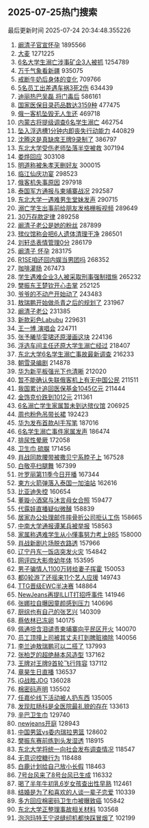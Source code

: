 ## 2025-07-25热门搜索 
最后更新时间 2025-07-24 20:34:48.355226 
1. [阚清子官宣怀孕](https://s.weibo.com/weibo?q=%23%E9%98%9A%E6%B8%85%E5%AD%90%E5%AE%98%E5%AE%A3%E6%80%80%E5%AD%95%23&t=31&band_rank=1&Refer=top) 1895566
1. [大麦](https://s.weibo.com/weibo?q=%E5%A4%A7%E9%BA%A6&t=31&band_rank=1&Refer=top) 1271225
1. [6名大学生溺亡涉事矿企3人被抓](https://s.weibo.com/weibo?q=%236%E5%90%8D%E5%A4%A7%E5%AD%A6%E7%94%9F%E6%BA%BA%E4%BA%A1%E6%B6%89%E4%BA%8B%E7%9F%BF%E4%BC%813%E4%BA%BA%E8%A2%AB%E6%8A%93%23&t=31&band_rank=2&Refer=top) 1254789
1. [万千气象看新疆](https://s.weibo.com/weibo?q=%23%E4%B8%87%E5%8D%83%E6%B0%94%E8%B1%A1%E7%9C%8B%E6%96%B0%E7%96%86%23&t=31&band_rank=3&Refer=top) 935075
1. [戒断牛奶后身体的变化](https://s.weibo.com/weibo?q=%E6%88%92%E6%96%AD%E7%89%9B%E5%A5%B6%E5%90%8E%E8%BA%AB%E4%BD%93%E7%9A%84%E5%8F%98%E5%8C%96&t=31&band_rank=2&Refer=top) 709766
1. [5名员工出差遇车祸3死2伤](https://s.weibo.com/weibo?q=%235%E5%90%8D%E5%91%98%E5%B7%A5%E5%87%BA%E5%B7%AE%E9%81%87%E8%BD%A6%E7%A5%B83%E6%AD%BB2%E4%BC%A4%23&t=31&band_rank=4&Refer=top) 634439
1. [迪丽热巴吴磊 将门毒后](https://s.weibo.com/weibo?q=%E8%BF%AA%E4%B8%BD%E7%83%AD%E5%B7%B4%E5%90%B4%E7%A3%8A%20%E5%B0%86%E9%97%A8%E6%AF%92%E5%90%8E&t=31&band_rank=4&Refer=top) 586161
1. [国家医保目录药品数达3159种](https://s.weibo.com/weibo?q=%23%E5%9B%BD%E5%AE%B6%E5%8C%BB%E4%BF%9D%E7%9B%AE%E5%BD%95%E8%8D%AF%E5%93%81%E6%95%B0%E8%BE%BE3159%E7%A7%8D%23&t=31&band_rank=3&Refer=top) 477475
1. [俄一客机坠毁无人生还](https://s.weibo.com/weibo?q=%23%E4%BF%84%E4%B8%80%E5%AE%A2%E6%9C%BA%E5%9D%A0%E6%AF%81%E6%97%A0%E4%BA%BA%E7%94%9F%E8%BF%98%23&t=31&band_rank=5&Refer=top) 469718
1. [内蒙古将提级调查6名学生溺亡](https://s.weibo.com/weibo?q=%23%E5%86%85%E8%92%99%E5%8F%A4%E5%B0%86%E6%8F%90%E7%BA%A7%E8%B0%83%E6%9F%A56%E5%90%8D%E5%AD%A6%E7%94%9F%E6%BA%BA%E4%BA%A1%23&t=31&band_rank=6&Refer=top) 462754
1. [坠入浮选槽1分钟内即丧失行动能力](https://s.weibo.com/weibo?q=%23%E5%9D%A0%E5%85%A5%E6%B5%AE%E9%80%89%E6%A7%BD1%E5%88%86%E9%92%9F%E5%86%85%E5%8D%B3%E4%B8%A7%E5%A4%B1%E8%A1%8C%E5%8A%A8%E8%83%BD%E5%8A%9B%23&t=31&band_rank=7&Refer=top) 440829
1. [沈腾这是真缺席王牌9录制了](https://s.weibo.com/weibo?q=%E6%B2%88%E8%85%BE%E8%BF%99%E6%98%AF%E7%9C%9F%E7%BC%BA%E5%B8%AD%E7%8E%8B%E7%89%8C9%E5%BD%95%E5%88%B6%E4%BA%86&t=31&band_rank=8&Refer=top) 386797
1. [东北大学受伤老师坠落半空被救](https://s.weibo.com/weibo?q=%23%E4%B8%9C%E5%8C%97%E5%A4%A7%E5%AD%A6%E5%8F%97%E4%BC%A4%E8%80%81%E5%B8%88%E5%9D%A0%E8%90%BD%E5%8D%8A%E7%A9%BA%E8%A2%AB%E6%95%91%23&t=31&band_rank=6&Refer=top) 307194
1. [娄烨回应](https://s.weibo.com/weibo?q=%23%E5%A8%84%E7%83%A8%E5%9B%9E%E5%BA%94%23&t=31&band_rank=9&Refer=top) 303108
1. [明道称被朱孝天删好友](https://s.weibo.com/weibo?q=%23%E6%98%8E%E9%81%93%E7%A7%B0%E8%A2%AB%E6%9C%B1%E5%AD%9D%E5%A4%A9%E5%88%A0%E5%A5%BD%E5%8F%8B%23&t=31&band_rank=7&Refer=top) 300015
1. [临江仙庆功宴](https://s.weibo.com/weibo?q=%E4%B8%B4%E6%B1%9F%E4%BB%99%E5%BA%86%E5%8A%9F%E5%AE%B4&t=31&band_rank=8&Refer=top) 298523
1. [俄客机失事原因](https://s.weibo.com/weibo?q=%23%E4%BF%84%E5%AE%A2%E6%9C%BA%E5%A4%B1%E4%BA%8B%E5%8E%9F%E5%9B%A0%23&t=31&band_rank=10&Refer=top) 297918
1. [泰国军方通报与柬埔寨战况](https://s.weibo.com/weibo?q=%23%E6%B3%B0%E5%9B%BD%E5%86%9B%E6%96%B9%E9%80%9A%E6%8A%A5%E4%B8%8E%E6%9F%AC%E5%9F%94%E5%AF%A8%E6%88%98%E5%86%B5%23&t=31&band_rank=10&Refer=top) 292587
1. [东北大学一遇难男生堂妹发声](https://s.weibo.com/weibo?q=%23%E4%B8%9C%E5%8C%97%E5%A4%A7%E5%AD%A6%E4%B8%80%E9%81%87%E9%9A%BE%E7%94%B7%E7%94%9F%E5%A0%82%E5%A6%B9%E5%8F%91%E5%A3%B0%23&t=31&band_rank=11&Refer=top) 290715
1. [溺亡学生出事前给朋友发格栅板视频](https://s.weibo.com/weibo?q=%23%E6%BA%BA%E4%BA%A1%E5%AD%A6%E7%94%9F%E5%87%BA%E4%BA%8B%E5%89%8D%E7%BB%99%E6%9C%8B%E5%8F%8B%E5%8F%91%E6%A0%BC%E6%A0%85%E6%9D%BF%E8%A7%86%E9%A2%91%23&t=31&band_rank=12&Refer=top) 289649
1. [30万存款定律](https://s.weibo.com/weibo?q=30%E4%B8%87%E5%AD%98%E6%AC%BE%E5%AE%9A%E5%BE%8B&t=31&band_rank=13&Refer=top) 289258
1. [阚清子老公是她的粉丝](https://s.weibo.com/weibo?q=%23%E9%98%9A%E6%B8%85%E5%AD%90%E8%80%81%E5%85%AC%E6%98%AF%E5%A5%B9%E7%9A%84%E7%B2%89%E4%B8%9D%23&t=31&band_rank=14&Refer=top) 287899
1. [殡仪馆称会把6人遗体清理干净](https://s.weibo.com/weibo?q=%23%E6%AE%A1%E4%BB%AA%E9%A6%86%E7%A7%B0%E4%BC%9A%E6%8A%8A6%E4%BA%BA%E9%81%97%E4%BD%93%E6%B8%85%E7%90%86%E5%B9%B2%E5%87%80%23&t=31&band_rank=13&Refer=top) 286501
1. [刘轩丞表情管理0分](https://s.weibo.com/weibo?q=%23%E5%88%98%E8%BD%A9%E4%B8%9E%E8%A1%A8%E6%83%85%E7%AE%A1%E7%90%860%E5%88%86%23&t=31&band_rank=16&Refer=top) 286179
1. [阚清子 怀孕](https://s.weibo.com/weibo?q=%E9%98%9A%E6%B8%85%E5%AD%90%20%E6%80%80%E5%AD%95&t=31&band_rank=11&Refer=top) 283175
1. [R1SE咱还回内娱当男团吗](https://s.weibo.com/weibo?q=R1SE%E5%92%B1%E8%BF%98%E5%9B%9E%E5%86%85%E5%A8%B1%E5%BD%93%E7%94%B7%E5%9B%A2%E5%90%97&t=31&band_rank=18&Refer=top) 268352
1. [咖啡灌肠](https://s.weibo.com/weibo?q=%E5%92%96%E5%95%A1%E7%81%8C%E8%82%A0&t=31&band_rank=12&Refer=top) 267473
1. [学生遇难企业3人被采取刑事强制措施](https://s.weibo.com/weibo?q=%23%E5%AD%A6%E7%94%9F%E9%81%87%E9%9A%BE%E4%BC%81%E4%B8%9A3%E4%BA%BA%E8%A2%AB%E9%87%87%E5%8F%96%E5%88%91%E4%BA%8B%E5%BC%BA%E5%88%B6%E6%8E%AA%E6%96%BD%23&t=31&band_rank=19&Refer=top) 265232
1. [樊振东王楚钦开心击掌](https://s.weibo.com/weibo?q=%23%E6%A8%8A%E6%8C%AF%E4%B8%9C%E7%8E%8B%E6%A5%9A%E9%92%A6%E5%BC%80%E5%BF%83%E5%87%BB%E6%8E%8C%23&t=31&band_rank=20&Refer=top) 252125
1. [爷爷的不动产开始动了](https://s.weibo.com/weibo?q=%E7%88%B7%E7%88%B7%E7%9A%84%E4%B8%8D%E5%8A%A8%E4%BA%A7%E5%BC%80%E5%A7%8B%E5%8A%A8%E4%BA%86&t=31&band_rank=14&Refer=top) 243483
1. [敖瑞鹏开始做杀青之后的规划了](https://s.weibo.com/weibo?q=%23%E6%95%96%E7%91%9E%E9%B9%8F%E5%BC%80%E5%A7%8B%E5%81%9A%E6%9D%80%E9%9D%92%E4%B9%8B%E5%90%8E%E7%9A%84%E8%A7%84%E5%88%92%E4%BA%86%23&t=31&band_rank=15&Refer=top) 231967
1. [阚清子老公](https://s.weibo.com/weibo?q=%E9%98%9A%E6%B8%85%E5%AD%90%E8%80%81%E5%85%AC&t=31&band_rank=16&Refer=top) 231385
1. [新款彩色Labubu](https://s.weibo.com/weibo?q=%23%E6%96%B0%E6%AC%BE%E5%BD%A9%E8%89%B2Labubu%23&t=31&band_rank=17&Refer=top) 229631
1. [王一博 演唱会](https://s.weibo.com/weibo?q=%E7%8E%8B%E4%B8%80%E5%8D%9A%20%E6%BC%94%E5%94%B1%E4%BC%9A&t=31&band_rank=22&Refer=top) 224711
1. [张予曦毕雯珺还原漫画这块](https://s.weibo.com/weibo?q=%E5%BC%A0%E4%BA%88%E6%9B%A6%E6%AF%95%E9%9B%AF%E7%8F%BA%E8%BF%98%E5%8E%9F%E6%BC%AB%E7%94%BB%E8%BF%99%E5%9D%97&t=31&band_rank=18&Refer=top) 224136
1. [浮选车间主任还原大学生溺亡经过](https://s.weibo.com/weibo?q=%23%E6%B5%AE%E9%80%89%E8%BD%A6%E9%97%B4%E4%B8%BB%E4%BB%BB%E8%BF%98%E5%8E%9F%E5%A4%A7%E5%AD%A6%E7%94%9F%E6%BA%BA%E4%BA%A1%E7%BB%8F%E8%BF%87%23&t=31&band_rank=23&Refer=top) 218407
1. [东北大学6名学生溺亡事故最新调查](https://s.weibo.com/weibo?q=%23%E4%B8%9C%E5%8C%97%E5%A4%A7%E5%AD%A66%E5%90%8D%E5%AD%A6%E7%94%9F%E6%BA%BA%E4%BA%A1%E4%BA%8B%E6%95%85%E6%9C%80%E6%96%B0%E8%B0%83%E6%9F%A5%23&t=31&band_rank=24&Refer=top) 216233
1. [朝雪录编剧](https://s.weibo.com/weibo?q=%E6%9C%9D%E9%9B%AA%E5%BD%95%E7%BC%96%E5%89%A7&t=31&band_rank=25&Refer=top) 214878
1. [华为新平板强光下也清晰](https://s.weibo.com/weibo?q=%23%E5%8D%8E%E4%B8%BA%E6%96%B0%E5%B9%B3%E6%9D%BF%E5%BC%BA%E5%85%89%E4%B8%8B%E4%B9%9F%E6%B8%85%E6%99%B0%23&t=31&band_rank=19&Refer=top) 212020
1. [暂不能确认失联俄客机上有无中国公民](https://s.weibo.com/weibo?q=%23%E6%9A%82%E4%B8%8D%E8%83%BD%E7%A1%AE%E8%AE%A4%E5%A4%B1%E8%81%94%E4%BF%84%E5%AE%A2%E6%9C%BA%E4%B8%8A%E6%9C%89%E6%97%A0%E4%B8%AD%E5%9B%BD%E5%85%AC%E6%B0%91%23&t=31&band_rank=20&Refer=top) 211511
1. [我国累计追回医保基金1045亿元](https://s.weibo.com/weibo?q=%23%E6%88%91%E5%9B%BD%E7%B4%AF%E8%AE%A1%E8%BF%BD%E5%9B%9E%E5%8C%BB%E4%BF%9D%E5%9F%BA%E9%87%911045%E4%BA%BF%E5%85%83%23&t=31&band_rank=21&Refer=top) 211444
1. [金饰克价跌到1012元](https://s.weibo.com/weibo?q=%23%E9%87%91%E9%A5%B0%E5%85%8B%E4%BB%B7%E8%B7%8C%E5%88%B01012%E5%85%83%23&t=31&band_rank=22&Refer=top) 211361
1. [6名溺亡学生家属暂未到达殡仪馆](https://s.weibo.com/weibo?q=%236%E5%90%8D%E6%BA%BA%E4%BA%A1%E5%AD%A6%E7%94%9F%E5%AE%B6%E5%B1%9E%E6%9A%82%E6%9C%AA%E5%88%B0%E8%BE%BE%E6%AE%A1%E4%BB%AA%E9%A6%86%23&t=31&band_rank=23&Refer=top) 206925
1. [周也粉色吊带长裙](https://s.weibo.com/weibo?q=%23%E5%91%A8%E4%B9%9F%E7%B2%89%E8%89%B2%E5%90%8A%E5%B8%A6%E9%95%BF%E8%A3%99%23&t=31&band_rank=26&Refer=top) 192423
1. [华为发布首款AI手写笔](https://s.weibo.com/weibo?q=%23%E5%8D%8E%E4%B8%BA%E5%8F%91%E5%B8%83%E9%A6%96%E6%AC%BEAI%E6%89%8B%E5%86%99%E7%AC%94%23&t=31&band_rank=24&Refer=top) 187016
1. [6名学生溺亡事件家属发声](https://s.weibo.com/weibo?q=%236%E5%90%8D%E5%AD%A6%E7%94%9F%E6%BA%BA%E4%BA%A1%E4%BA%8B%E4%BB%B6%E5%AE%B6%E5%B1%9E%E5%8F%91%E5%A3%B0%23&t=31&band_rank=25&Refer=top) 186474
1. [排尿性晕厥](https://s.weibo.com/weibo?q=%E6%8E%92%E5%B0%BF%E6%80%A7%E6%99%95%E5%8E%A5&t=31&band_rank=26&Refer=top) 172058
1. [卫生巾 硫脲](https://s.weibo.com/weibo?q=%E5%8D%AB%E7%94%9F%E5%B7%BE%20%E7%A1%AB%E8%84%B2&t=31&band_rank=27&Refer=top) 171456
1. [肖战同款腰带被撒贝宁系脖子上](https://s.weibo.com/weibo?q=%E8%82%96%E6%88%98%E5%90%8C%E6%AC%BE%E8%85%B0%E5%B8%A6%E8%A2%AB%E6%92%92%E8%B4%9D%E5%AE%81%E7%B3%BB%E8%84%96%E5%AD%90%E4%B8%8A&t=31&band_rank=28&Refer=top) 167528
1. [白敬亭扫腿舞](https://s.weibo.com/weibo?q=%23%E7%99%BD%E6%95%AC%E4%BA%AD%E6%89%AB%E8%85%BF%E8%88%9E%23&t=31&band_rank=29&Refer=top) 167399
1. [叶罗丽第11季今日开播](https://s.weibo.com/weibo?q=%23%E5%8F%B6%E7%BD%97%E4%B8%BD%E7%AC%AC11%E5%AD%A3%E4%BB%8A%E6%97%A5%E5%BC%80%E6%92%AD%23&t=31&band_rank=30&Refer=top) 167344
1. [柬方火箭弹落入泰国一加油站](https://s.weibo.com/weibo?q=%23%E6%9F%AC%E6%96%B9%E7%81%AB%E7%AE%AD%E5%BC%B9%E8%90%BD%E5%85%A5%E6%B3%B0%E5%9B%BD%E4%B8%80%E5%8A%A0%E6%B2%B9%E7%AB%99%23&t=31&band_rank=31&Refer=top) 162616
1. [比亚迪失控](https://s.weibo.com/weibo?q=%E6%AF%94%E4%BA%9A%E8%BF%AA%E5%A4%B1%E6%8E%A7&t=31&band_rank=32&Refer=top) 160654
1. [董璇小酒窝与沐言母女合照](https://s.weibo.com/weibo?q=%E8%91%A3%E7%92%87%E5%B0%8F%E9%85%92%E7%AA%9D%E4%B8%8E%E6%B2%90%E8%A8%80%E6%AF%8D%E5%A5%B3%E5%90%88%E7%85%A7&t=31&band_rank=28&Refer=top) 159477
1. [代露娃直播疑似微醺](https://s.weibo.com/weibo?q=%E4%BB%A3%E9%9C%B2%E5%A8%83%E7%9B%B4%E6%92%AD%E7%96%91%E4%BC%BC%E5%BE%AE%E9%86%BA&t=31&band_rank=29&Refer=top) 158839
1. [居家办公处理邮件摔骨折公司拒认工伤](https://s.weibo.com/weibo?q=%23%E5%B1%85%E5%AE%B6%E5%8A%9E%E5%85%AC%E5%A4%84%E7%90%86%E9%82%AE%E4%BB%B6%E6%91%94%E9%AA%A8%E6%8A%98%E5%85%AC%E5%8F%B8%E6%8B%92%E8%AE%A4%E5%B7%A5%E4%BC%A4%23&t=31&band_rank=30&Refer=top) 158665
1. [中南大学通报谭某兵被举报](https://s.weibo.com/weibo?q=%23%E4%B8%AD%E5%8D%97%E5%A4%A7%E5%AD%A6%E9%80%9A%E6%8A%A5%E8%B0%AD%E6%9F%90%E5%85%B5%E8%A2%AB%E4%B8%BE%E6%8A%A5%23&t=31&band_rank=31&Refer=top) 158563
1. [家属称遇难学生从小懂事努力考上985](https://s.weibo.com/weibo?q=%23%E5%AE%B6%E5%B1%9E%E7%A7%B0%E9%81%87%E9%9A%BE%E5%AD%A6%E7%94%9F%E4%BB%8E%E5%B0%8F%E6%87%82%E4%BA%8B%E5%8A%AA%E5%8A%9B%E8%80%83%E4%B8%8A985%23&t=31&band_rank=32&Refer=top) 158000
1. [肖战新剧片场脱衣路透](https://s.weibo.com/weibo?q=%23%E8%82%96%E6%88%98%E6%96%B0%E5%89%A7%E7%89%87%E5%9C%BA%E8%84%B1%E8%A1%A3%E8%B7%AF%E9%80%8F%23&t=31&band_rank=33&Refer=top) 157966
1. [辽宁丹东一饭店突发火灾](https://s.weibo.com/weibo?q=%23%E8%BE%BD%E5%AE%81%E4%B8%B9%E4%B8%9C%E4%B8%80%E9%A5%AD%E5%BA%97%E7%AA%81%E5%8F%91%E7%81%AB%E7%81%BE%23&t=31&band_rank=33&Refer=top) 154842
1. [网评四大影帝幼年体](https://s.weibo.com/weibo?q=%E7%BD%91%E8%AF%84%E5%9B%9B%E5%A4%A7%E5%BD%B1%E5%B8%9D%E5%B9%BC%E5%B9%B4%E4%BD%93&t=31&band_rank=40&Refer=top) 153595
1. [男子骗情人1100万转给妻子挥霍](https://s.weibo.com/weibo?q=%23%E7%94%B7%E5%AD%90%E9%AA%97%E6%83%85%E4%BA%BA1100%E4%B8%87%E8%BD%AC%E7%BB%99%E5%A6%BB%E5%AD%90%E6%8C%A5%E9%9C%8D%23&t=31&band_rank=34&Refer=top) 150053
1. [都0轮游了还摇来11个艺人应援](https://s.weibo.com/weibo?q=%E9%83%BD0%E8%BD%AE%E6%B8%B8%E4%BA%86%E8%BF%98%E6%91%87%E6%9D%A511%E4%B8%AA%E8%89%BA%E4%BA%BA%E5%BA%94%E6%8F%B4&t=31&band_rank=35&Refer=top) 149743
1. [TTG晋级EWC半决赛](https://s.weibo.com/weibo?q=%23TTG%E6%99%8B%E7%BA%A7EWC%E5%8D%8A%E5%86%B3%E8%B5%9B%23&t=31&band_rank=36&Refer=top) 148864
1. [NewJeans再提ILLIT打招呼事件](https://s.weibo.com/weibo?q=%23NewJeans%E5%86%8D%E6%8F%90ILLIT%E6%89%93%E6%8B%9B%E5%91%BC%E4%BA%8B%E4%BB%B6%23&t=31&band_rank=37&Refer=top) 141946
1. [张娜拉自曝因童颜感到压力](https://s.weibo.com/weibo?q=%23%E5%BC%A0%E5%A8%9C%E6%8B%89%E8%87%AA%E6%9B%9D%E5%9B%A0%E7%AB%A5%E9%A2%9C%E6%84%9F%E5%88%B0%E5%8E%8B%E5%8A%9B%23&t=31&band_rank=38&Refer=top) 140696
1. [厨综也有自己的张艺兴](https://s.weibo.com/weibo?q=%E5%8E%A8%E7%BB%BC%E4%B9%9F%E6%9C%89%E8%87%AA%E5%B7%B1%E7%9A%84%E5%BC%A0%E8%89%BA%E5%85%B4&t=31&band_rank=39&Refer=top) 140309
1. [蔡依林已冻卵](https://s.weibo.com/weibo?q=%23%E8%94%A1%E4%BE%9D%E6%9E%97%E5%B7%B2%E5%86%BB%E5%8D%B5%23&t=31&band_rank=40&Refer=top) 140175
1. [佩通坦含泪谴责柬埔寨向平民区开火](https://s.weibo.com/weibo?q=%23%E4%BD%A9%E9%80%9A%E5%9D%A6%E5%90%AB%E6%B3%AA%E8%B0%B4%E8%B4%A3%E6%9F%AC%E5%9F%94%E5%AF%A8%E5%90%91%E5%B9%B3%E6%B0%91%E5%8C%BA%E5%BC%80%E7%81%AB%23&t=31&band_rank=41&Refer=top) 140070
1. [员工顶撞上司被其丈夫打到脾脏摘除](https://s.weibo.com/weibo?q=%23%E5%91%98%E5%B7%A5%E9%A1%B6%E6%92%9E%E4%B8%8A%E5%8F%B8%E8%A2%AB%E5%85%B6%E4%B8%88%E5%A4%AB%E6%89%93%E5%88%B0%E8%84%BE%E8%84%8F%E6%91%98%E9%99%A4%23&t=31&band_rank=42&Refer=top) 140056
1. [李兰迪敖瑞鹏可以二搭了](https://s.weibo.com/weibo?q=%E6%9D%8E%E5%85%B0%E8%BF%AA%E6%95%96%E7%91%9E%E9%B9%8F%E5%8F%AF%E4%BB%A5%E4%BA%8C%E6%90%AD%E4%BA%86&t=31&band_rank=35&Refer=top) 137993
1. [张柏芝的超绝赫本风造型](https://s.weibo.com/weibo?q=%E5%BC%A0%E6%9F%8F%E8%8A%9D%E7%9A%84%E8%B6%85%E7%BB%9D%E8%B5%AB%E6%9C%AC%E9%A3%8E%E9%80%A0%E5%9E%8B&t=31&band_rank=43&Refer=top) 137162
1. [王牌对王牌9首轮飞行阵容](https://s.weibo.com/weibo?q=%23%E7%8E%8B%E7%89%8C%E5%AF%B9%E7%8E%8B%E7%89%8C9%E9%A6%96%E8%BD%AE%E9%A3%9E%E8%A1%8C%E9%98%B5%E5%AE%B9%23&t=31&band_rank=36&Refer=top) 137112
1. [章昊生日直播](https://s.weibo.com/weibo?q=%E7%AB%A0%E6%98%8A%E7%94%9F%E6%97%A5%E7%9B%B4%E6%92%AD&t=31&band_rank=44&Refer=top) 136537
1. [iG战胜JDG](https://s.weibo.com/weibo?q=%23iG%E6%88%98%E8%83%9CJDG%23&t=31&band_rank=45&Refer=top) 136028
1. [棉密码声明](https://s.weibo.com/weibo?q=%23%E6%A3%89%E5%AF%86%E7%A0%81%E5%A3%B0%E6%98%8E%23&t=31&band_rank=37&Refer=top) 135502
1. [任嘉伦线下活动被人扔东西](https://s.weibo.com/weibo?q=%23%E4%BB%BB%E5%98%89%E4%BC%A6%E7%BA%BF%E4%B8%8B%E6%B4%BB%E5%8A%A8%E8%A2%AB%E4%BA%BA%E6%89%94%E4%B8%9C%E8%A5%BF%23&t=31&band_rank=39&Refer=top) 135005
1. [发现肛肠科是全医院最礼貌的存在](https://s.weibo.com/weibo?q=%E5%8F%91%E7%8E%B0%E8%82%9B%E8%82%A0%E7%A7%91%E6%98%AF%E5%85%A8%E5%8C%BB%E9%99%A2%E6%9C%80%E7%A4%BC%E8%B2%8C%E7%9A%84%E5%AD%98%E5%9C%A8&t=31&band_rank=47&Refer=top) 133613
1. [辛巴卫生巾](https://s.weibo.com/weibo?q=%E8%BE%9B%E5%B7%B4%E5%8D%AB%E7%94%9F%E5%B7%BE&t=31&band_rank=48&Refer=top) 129740
1. [newjeans开庭](https://s.weibo.com/weibo?q=newjeans%E5%BC%80%E5%BA%AD&t=31&band_rank=38&Refer=top) 128943
1. [中国男篮vs委内瑞拉男篮](https://s.weibo.com/weibo?q=%23%E4%B8%AD%E5%9B%BD%E7%94%B7%E7%AF%AEvs%E5%A7%94%E5%86%85%E7%91%9E%E6%8B%89%E7%94%B7%E7%AF%AE%23&t=31&band_rank=49&Refer=top) 128602
1. [樊振东赛前练到头发湿透](https://s.weibo.com/weibo?q=%23%E6%A8%8A%E6%8C%AF%E4%B8%9C%E8%B5%9B%E5%89%8D%E7%BB%83%E5%88%B0%E5%A4%B4%E5%8F%91%E6%B9%BF%E9%80%8F%23&t=31&band_rank=41&Refer=top) 118915
1. [东北大学将统一向社会发布调查情况](https://s.weibo.com/weibo?q=%23%E4%B8%9C%E5%8C%97%E5%A4%A7%E5%AD%A6%E5%B0%86%E7%BB%9F%E4%B8%80%E5%90%91%E7%A4%BE%E4%BC%9A%E5%8F%91%E5%B8%83%E8%B0%83%E6%9F%A5%E6%83%85%E5%86%B5%23&t=31&band_rank=42&Refer=top) 118547
1. [无意识控糖行为](https://s.weibo.com/weibo?q=%E6%97%A0%E6%84%8F%E8%AF%86%E6%8E%A7%E7%B3%96%E8%A1%8C%E4%B8%BA&t=31&band_rank=43&Refer=top) 118488
1. [白鹿计划给自己放小长假](https://s.weibo.com/weibo?q=%23%E7%99%BD%E9%B9%BF%E8%AE%A1%E5%88%92%E7%BB%99%E8%87%AA%E5%B7%B1%E6%94%BE%E5%B0%8F%E9%95%BF%E5%81%87%23&t=31&band_rank=44&Refer=top) 118463
1. [7号台风来了8号台风已生成](https://s.weibo.com/weibo?q=%237%E5%8F%B7%E5%8F%B0%E9%A3%8E%E6%9D%A5%E4%BA%868%E5%8F%B7%E5%8F%B0%E9%A3%8E%E5%B7%B2%E7%94%9F%E6%88%90%23&t=31&band_rank=45&Refer=top) 116332
1. [喝了半年牛初乳6岁女孩查出性早熟](https://s.weibo.com/weibo?q=%23%E5%96%9D%E4%BA%86%E5%8D%8A%E5%B9%B4%E7%89%9B%E5%88%9D%E4%B9%B36%E5%B2%81%E5%A5%B3%E5%AD%A9%E6%9F%A5%E5%87%BA%E6%80%A7%E6%97%A9%E7%86%9F%23&t=31&band_rank=46&Refer=top) 112461
1. [结婚是为了和喜欢的人谈一辈子恋爱](https://s.weibo.com/weibo?q=%E7%BB%93%E5%A9%9A%E6%98%AF%E4%B8%BA%E4%BA%86%E5%92%8C%E5%96%9C%E6%AC%A2%E7%9A%84%E4%BA%BA%E8%B0%88%E4%B8%80%E8%BE%88%E5%AD%90%E6%81%8B%E7%88%B1&t=31&band_rank=47&Refer=top) 110339
1. [多方回应棉密码卫生巾被曝致癌](https://s.weibo.com/weibo?q=%23%E5%A4%9A%E6%96%B9%E5%9B%9E%E5%BA%94%E6%A3%89%E5%AF%86%E7%A0%81%E5%8D%AB%E7%94%9F%E5%B7%BE%E8%A2%AB%E6%9B%9D%E8%87%B4%E7%99%8C%23&t=31&band_rank=48&Refer=top) 105842
1. [东北大学正整理事故相关材料](https://s.weibo.com/weibo?q=%23%E4%B8%9C%E5%8C%97%E5%A4%A7%E5%AD%A6%E6%AD%A3%E6%95%B4%E7%90%86%E4%BA%8B%E6%95%85%E7%9B%B8%E5%85%B3%E6%9D%90%E6%96%99%23&t=31&band_rank=49&Refer=top) 103568
1. [泡泡玛特王宁说缝纫机都快踩冒烟了](https://s.weibo.com/weibo?q=%23%E6%B3%A1%E6%B3%A1%E7%8E%9B%E7%89%B9%E7%8E%8B%E5%AE%81%E8%AF%B4%E7%BC%9D%E7%BA%AB%E6%9C%BA%E9%83%BD%E5%BF%AB%E8%B8%A9%E5%86%92%E7%83%9F%E4%BA%86%23&t=31&band_rank=50&Refer=top) 102199
